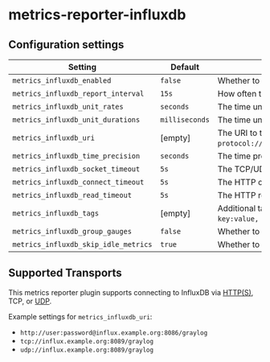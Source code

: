 # metrics-reporter-influxdb

## Configuration settings

| Setting                              | Default        | Description                                                                                   |
| ------------------------------------ | -------------- | --------------------------------------------------------------------------------------------- |
| `metrics_influxdb_enabled`           | `false`        | Whether to start the metrics reporter.                                                        |
| `metrics_influxdb_report_interval`   | `15s`          | How often to report the metrics to InfluxDB.                                                  |
| `metrics_influxdb_unit_rates`        | `seconds`      | The time unit used for rates.                                                                 |
| `metrics_influxdb_unit_durations`    | `milliseconds` | The time unit used for durations.                                                             |
| `metrics_influxdb_uri`               | [empty]        | The URI to the InfluxDB server in the format `protocol://[user:password]@host:port/database`. |
| `metrics_influxdb_time_precision`    | `seconds`      | The time precision used for InfluxDB.                                                         |
| `metrics_influxdb_socket_timeout`    | `5s`           | The TCP/UDP socket timeout.                                                                   |
| `metrics_influxdb_connect_timeout`   | `5s`           | The HTTP connect timeout.                                                                     |
| `metrics_influxdb_read_timeout`      | `5s`           | The HTTP read timeout.                                                                        |
| `metrics_influxdb_tags`              | [empty]        | Additional tags for InfluxDB in the format `key:value, key:value`.                            |
| `metrics_influxdb_group_gauges`      | `false`        | Whether to group gauges.                                                                      |
| `metrics_influxdb_skip_idle_metrics` | `true`         | Whether to skip idle metrics.                                                                 |


## Supported Transports

This metrics reporter plugin supports connecting to InfluxDB via [HTTP(S)][InfluxDB-HTTP], TCP, or [UDP][InfluxDB-UDP].

Example settings for `metrics_influxdb_uri`:

* `http://user:password@influx.example.org:8086/graylog`
* `tcp://influx.example.org:8089/graylog`
* `udp://influx.example.org:8089/graylog`

[InfluxDB-HTTP]: https://docs.influxdata.com/influxdb/v0.13/write_protocols/write_syntax/#http
[InfluxDB-UDP]: https://docs.influxdata.com/influxdb/v0.13/write_protocols/udp/

